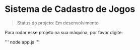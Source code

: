 # Sistema de Cadastro de Jogos

> Status do projeto: Em desenvolvimento

Para rodar esse projeto na sua máquina, por favor digite:

'''
node app.js
'''
